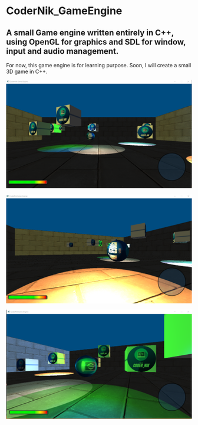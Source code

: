 # CoderNik_GameEngine

## A small Game engine written entirely in C++, using OpenGL for graphics and SDL for window, input and audio management.

For now, this game engine is for learning purpose. Soon, I will create a small 3D game in C++.

![alt-text](CoderNik/Screenshots/img1.png)

![alt-text](CoderNik/Screenshots/img2.png)

![alt-text](CoderNik/Screenshots/img3.png)
